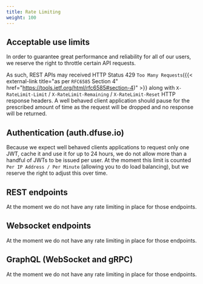 ```yaml
---
title: Rate Limiting
weight: 100
---
```


## Acceptable use limits

In order to guarantee great performance and reliability for all of our users, we reserve the right to throttle certain API requests.

As such, REST APIs may received HTTP Status 429 `Too Many Requests`({{< external-link title="as per `RFC6585` Section 4" href="https://tools.ietf.org/html/rfc6585#section-4)" >}} along with `X-RateLimit-Limit` / `X-RateLimit-Remaining` / `X-RateLimit-Reset` HTTP response headers. A well behaved client application should pause for the prescribed amount of time as the request will be dropped and no response will be returned.

## Authentication (auth.dfuse.io)

Because we expect well behaved clients applications to request only one JWT, cache it and use it for up to 24 hours, we do not allow more than a handful of JWTs to be issued per user. At the moment this limit is counted `Per IP Address / Per Minute` (allowing you to do load balancing), but we reserve the right to adjust this over time.

## REST endpoints

At the moment we do not have any rate limiting in place for those endpoints.

## Websocket endpoints

At the moment we do not have any rate limiting in place for those endpoints.

## GraphQL (WebSocket and gRPC)

At the moment we do not have any rate limiting in place for those endpoints.
